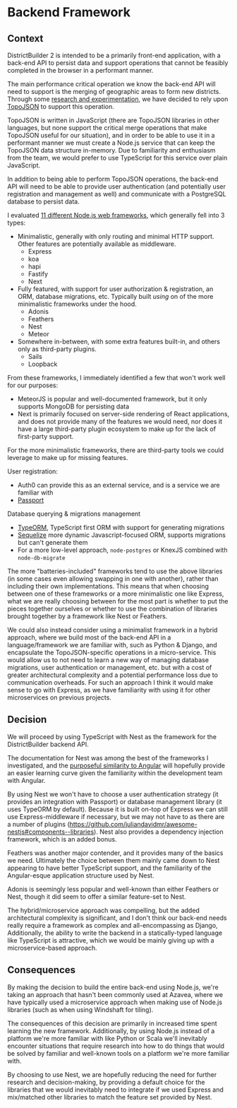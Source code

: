 Backend Framework
==================

Context
-------

DistrictBuilder 2 is intended to be a primarily front-end application, with a back-end API to persist data and support operations that cannot be feasibly completed in the browser in a performant manner.

The main performance critical operation we know the back-end API will need to support is the merging of geographic areas to form new districts. Through some [research and experimentation](https://docs.google.com/document/d/1znHcDr1wXQ1vr6cNiI5Y9gl5uwIveVPj659Wpug70Is/edit?usp=sharing), we have decided to rely upon [TopoJSON](https://github.com/topojson/topojson) to support this operation.

TopoJSON is written in JavaScript (there are TopoJSON libraries in other languages, but none support the critical merge operations that make TopoJSON useful for our situation), and in order to be able to use it in a performant manner we must create a Node.js service that can keep the TopoJSON data structure in-memory. Due to familiarity and enthusiasm from the team, we would prefer to use TypeScript for this service over plain JavaScript.

In addition to being able to perform TopoJSON operations, the back-end API will need to be able to provide user authentication (and potentially user registration and management as well) and communicate with a PostgreSQL database to persist data.

I evaluated [11 different Node.js web frameworks](https://docs.google.com/spreadsheets/d/1zLixcL1Xt53iYPkvzDHidg48uyKrevO7i7zj6EiBMBA/edit?usp=sharing), which generally fell into 3 types:

- Minimalistic, generally with only routing and minimal HTTP support. Other features are potentially available as middleware.
   - Express
   - koa
   - hapi
   - Fastify
   - Next
 - Fully featured, with support for user authorization & registration, an ORM, database migrations, etc. Typically built *using* on of the more minimalistic frameworks under the hood.
   - Adonis
   - Feathers
   - Nest
   - Meteor
 - Somewhere in-between, with some extra features built-in, and others only as third-party plugins.
   - Sails
   - Loopback


From these frameworks, I immediately identified a few that won't work well for our purposes:
 - MeteorJS is popular and well-documented framework, but it only supports MongoDB for persisting data
 - Next is primarily focused on server-side rendering of React applications, and does not provide many of the features we would need, nor does it have a large third-party plugin ecosystem to make up for the lack of first-party support.


For the more minimalistic frameworks, there are third-party tools we could leverage to make up for missing features.

User registration:
 - Auth0 can provide this as an external service, and is a service we are familiar with
 - [Passport](http://www.passportjs.org/docs/)

Database querying & migrations management
 - [TypeORM](https://typeorm.io/#/), TypeScript first ORM with support for generating migrations
 - [Sequelize](https://sequelize.org/) more dynamic Javascript-focused ORM, supports migrations but can't generate them
 - For a more low-level approach, `node-postgres` or KnexJS combined with `node-db-migrate`


The more "batteries-included" frameworks tend to use the above libraries (in some cases even allowing swapping in one with another), rather than including their own implementations. This means that when choosing between one of these frameworks or a more minimalistic one like Express, what we are really choosing between for the most part is whether to put the pieces together ourselves or whether to use the combination of libraries brought together by a framework like Nest or Feathers.


We could also instead consider using a minimalist framework in a hybrid approach, where we build most of the back-end API in a language/framework we are familiar with, such as Python & Django, and encapsulate the TopoJSON-specific operations in a micro-service. This would allow us to not need to learn a new way of managing database migrations, user authentication or management, etc. but with a cost of greater architectural complexity and a potential performance loss due to communication overheads. For such an approach I think it would make sense to go with Express, as we have familiarity with using it for other microservices on previous projects.


Decision
--------

We will proceed by using TypeScript with Nest as the framework for the DistrictBuilder backend API.

The documentation for Nest was among the best of the frameworks I investigated, and the [purposeful similarity to Angular](https://codesandbox.io/s/jjo90y00xw?from-embed) will hopefully provide an easier learning curve given the familiarity within the development team with Angular.

By using Nest we won't have to choose a user authentication strategy (it provides an integration with Passport) or database management library (it uses TypeORM by default). Because it is built on-top of Express we can still use Express-middleware if necessary, but we may not have to as there are a number of plugins (https://github.com/juliandavidmr/awesome-nestjs#components--libraries). Nest also provides a dependency injection framework, which is an added bonus.

Feathers was another major contender, and it provides many of the basics we need. Ultimately the choice between them mainly came down to Nest appearing to have better TypeScript support, and the familiarity of the Angular-esque application structure used by Nest.

Adonis is seemingly less popular and well-known than either Feathers or Nest, though it did seem to offer a similar feature-set to Nest.

The hybrid/microservice approach was compelling, but the added architectural complexity is significant, and I don't think our back-end needs really require a framework as complex and all-encompassing as Django, Additionally, the ability to write the backend in a statically-typed language like TypeScript is attractive, which we would be mainly giving up with a microservice-based approach.


Consequences
------------

By making the decision to build the entire back-end using Node.js, we're taking an approach that hasn't been commonly used at Azavea, where we have typically used a microservice approach when making use of Node.js libraries (such as when using Windshaft for tiling).

The consequences of this decision are primarily in increased time spent learning the new framework. Additionally, by using Node.js instead of a platform we're more familiar with like Python or Scala we'll inevitably encounter situations that require research into how to do things that would be solved by familiar and well-known tools on a platform we're more familiar with.

By choosing to use Nest, we are hopefully reducing the need for further research and decision-making, by providing a default choice for the libraries that we would inevitably need to integrate if we used Express and mix/matched other libraries to match the feature set provided by Nest.
